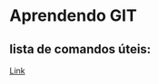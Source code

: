 # Aprendendo GIT
## lista de comandos úteis:

<a href="https://gist.github.com/samuelsilvati/b9eaa0bd6f747a46752d1e02ee374c9c">Link</a>
